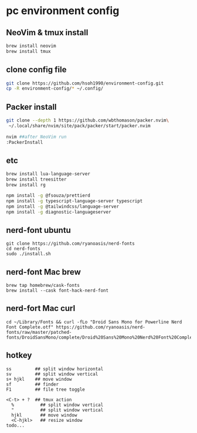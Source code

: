 # pc environment config

## NeoVim & tmux install
```bash
brew install neovim
brew install tmux
```

## clone config file
```bash
git clone https://github.com/hsoh1990/environment-config.git 
cp -R environment-config/* ~/.config/
```

## Packer install
```bash
git clone --depth 1 https://github.com/wbthomason/packer.nvim\
 ~/.local/share/nvim/site/pack/packer/start/packer.nvim
 
nvim ##after NeoVim run
:PackerInstall
```

## etc
```bash
brew install lua-language-server
brew install treesitter
brew install rg

npm install -g @fsouza/prettierd
npm install -g typescript-language-server typescript
npm install -g @tailwindcss/language-server
npm install -g diagnostic-languageserver
```

## nerd-font ubuntu
```
git clone https://github.com/ryanoasis/nerd-fonts
cd nerd-fonts
sudo ./install.sh
```

## nerd-font Mac brew
```
brew tap homebrew/cask-fonts
brew install --cask font-hack-nerd-font 
```

## nerd-fort Mac curl
```
cd ~/Library/Fonts && curl -fLo "Droid Sans Mono for Powerline Nerd Font Complete.otf" https://github.com/ryanoasis/nerd-fonts/raw/master/patched-fonts/DroidSansMono/complete/Droid%20Sans%20Mono%20Nerd%20Font%20Complete.otf
```

## hotkey 
```
ss         ## split window horizontal
sv         ## split window vertical
s+ hjkl    ## move window
sf         ## finder
F1         ## file tree toggle

<C-t> + ?  ## tmux action
  %          ## split window vertical
  "          ## split window vertical
  hjkl       ## move window
  <C-hjkl>   ## resize window
todo...
```
